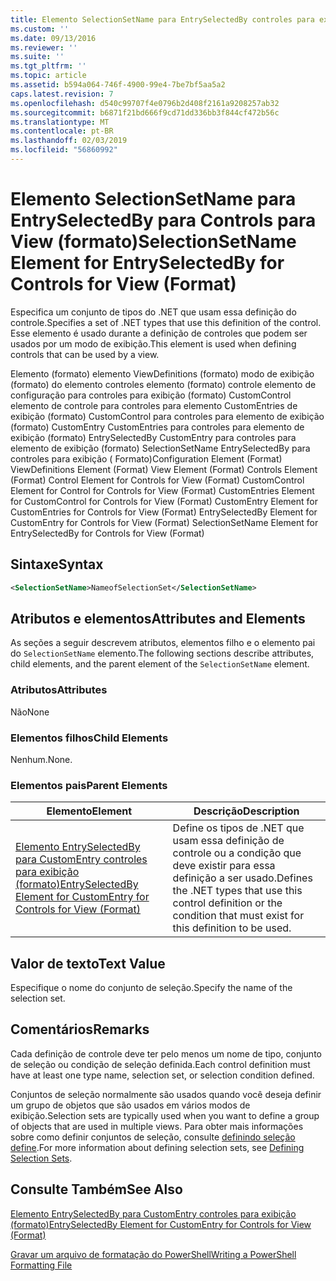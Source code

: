 ```yaml
---
title: Elemento SelectionSetName para EntrySelectedBy controles para exibição (formato) | Microsoft Docs
ms.custom: ''
ms.date: 09/13/2016
ms.reviewer: ''
ms.suite: ''
ms.tgt_pltfrm: ''
ms.topic: article
ms.assetid: b594a064-746f-4900-99e4-7be7bf5aa5a2
caps.latest.revision: 7
ms.openlocfilehash: d540c99707f4e0796b2d408f2161a9208257ab32
ms.sourcegitcommit: b6871f21bd666f9cd71dd336bb3f844cf472b56c
ms.translationtype: MT
ms.contentlocale: pt-BR
ms.lasthandoff: 02/03/2019
ms.locfileid: "56860992"
---
```

# <a name="selectionsetname-element-for-entryselectedby-for-controls-for-view-format"></a><span data-ttu-id="0151d-102">Elemento SelectionSetName para EntrySelectedBy para Controls para View (formato)</span><span class="sxs-lookup"><span data-stu-id="0151d-102">SelectionSetName Element for EntrySelectedBy for Controls for View (Format)</span></span>

<span data-ttu-id="0151d-103">Especifica um conjunto de tipos do .NET que usam essa definição do controle.</span><span class="sxs-lookup"><span data-stu-id="0151d-103">Specifies a set of .NET types that use this definition of the control.</span></span> <span data-ttu-id="0151d-104">Esse elemento é usado durante a definição de controles que podem ser usados por um modo de exibição.</span><span class="sxs-lookup"><span data-stu-id="0151d-104">This element is used when defining controls that can be used by a view.</span></span>

<span data-ttu-id="0151d-105">Elemento (formato) elemento ViewDefinitions (formato) modo de exibição (formato) do elemento controles elemento (formato) controle elemento de configuração para controles para exibição (formato) CustomControl elemento de controle para controles para elemento CustomEntries de exibição (formato) CustomControl para controles para elemento de exibição (formato) CustomEntry CustomEntries para controles para elemento de exibição (formato) EntrySelectedBy CustomEntry para controles para elemento de exibição (formato) SelectionSetName EntrySelectedBy para controles para exibição ( Formato)</span><span class="sxs-lookup"><span data-stu-id="0151d-105">Configuration Element (Format) ViewDefinitions Element (Format) View Element (Format) Controls Element (Format) Control Element for Controls for View (Format) CustomControl Element for Control for Controls for View (Format) CustomEntries Element for CustomControl for Controls for View (Format) CustomEntry Element for CustomEntries for Controls for View (Format) EntrySelectedBy Element for CustomEntry for Controls for View (Format) SelectionSetName Element for EntrySelectedBy for Controls for View (Format)</span></span>

## <a name="syntax"></a><span data-ttu-id="0151d-106">Sintaxe</span><span class="sxs-lookup"><span data-stu-id="0151d-106">Syntax</span></span>

```xml
<SelectionSetName>NameofSelectionSet</SelectionSetName>

```

## <a name="attributes-and-elements"></a><span data-ttu-id="0151d-107">Atributos e elementos</span><span class="sxs-lookup"><span data-stu-id="0151d-107">Attributes and Elements</span></span>

<span data-ttu-id="0151d-108">As seções a seguir descrevem atributos, elementos filho e o elemento pai do `SelectionSetName` elemento.</span><span class="sxs-lookup"><span data-stu-id="0151d-108">The following sections describe attributes, child elements, and the parent element of the `SelectionSetName` element.</span></span>

### <a name="attributes"></a><span data-ttu-id="0151d-109">Atributos</span><span class="sxs-lookup"><span data-stu-id="0151d-109">Attributes</span></span>

<span data-ttu-id="0151d-110">Não</span><span class="sxs-lookup"><span data-stu-id="0151d-110">None</span></span>

### <a name="child-elements"></a><span data-ttu-id="0151d-111">Elementos filhos</span><span class="sxs-lookup"><span data-stu-id="0151d-111">Child Elements</span></span>

<span data-ttu-id="0151d-112">Nenhum.</span><span class="sxs-lookup"><span data-stu-id="0151d-112">None.</span></span>

### <a name="parent-elements"></a><span data-ttu-id="0151d-113">Elementos pais</span><span class="sxs-lookup"><span data-stu-id="0151d-113">Parent Elements</span></span>

|<span data-ttu-id="0151d-114">Elemento</span><span class="sxs-lookup"><span data-stu-id="0151d-114">Element</span></span>|<span data-ttu-id="0151d-115">Descrição</span><span class="sxs-lookup"><span data-stu-id="0151d-115">Description</span></span>|
|-------------|-----------------|
|[<span data-ttu-id="0151d-116">Elemento EntrySelectedBy para CustomEntry controles para exibição (formato)</span><span class="sxs-lookup"><span data-stu-id="0151d-116">EntrySelectedBy Element for CustomEntry for Controls for View (Format)</span></span>](./entryselectedby-element-for-customentry-for-controls-for-view-format.md)|<span data-ttu-id="0151d-117">Define os tipos de .NET que usam essa definição de controle ou a condição que deve existir para essa definição a ser usado.</span><span class="sxs-lookup"><span data-stu-id="0151d-117">Defines the .NET types that use this control definition or the condition that must exist for this definition to be used.</span></span>|

## <a name="text-value"></a><span data-ttu-id="0151d-118">Valor de texto</span><span class="sxs-lookup"><span data-stu-id="0151d-118">Text Value</span></span>

<span data-ttu-id="0151d-119">Especifique o nome do conjunto de seleção.</span><span class="sxs-lookup"><span data-stu-id="0151d-119">Specify the name of the selection set.</span></span>

## <a name="remarks"></a><span data-ttu-id="0151d-120">Comentários</span><span class="sxs-lookup"><span data-stu-id="0151d-120">Remarks</span></span>

<span data-ttu-id="0151d-121">Cada definição de controle deve ter pelo menos um nome de tipo, conjunto de seleção ou condição de seleção definida.</span><span class="sxs-lookup"><span data-stu-id="0151d-121">Each control definition must have at least one type name, selection set, or selection condition defined.</span></span>

<span data-ttu-id="0151d-122">Conjuntos de seleção normalmente são usados quando você deseja definir um grupo de objetos que são usados em vários modos de exibição.</span><span class="sxs-lookup"><span data-stu-id="0151d-122">Selection sets are typically used when you want to define a group of objects that are used in multiple views.</span></span> <span data-ttu-id="0151d-123">Para obter mais informações sobre como definir conjuntos de seleção, consulte [definindo seleção define](./defining-selection-sets.md).</span><span class="sxs-lookup"><span data-stu-id="0151d-123">For more information about defining selection sets, see [Defining Selection Sets](./defining-selection-sets.md).</span></span>

## <a name="see-also"></a><span data-ttu-id="0151d-124">Consulte Também</span><span class="sxs-lookup"><span data-stu-id="0151d-124">See Also</span></span>

[<span data-ttu-id="0151d-125">Elemento EntrySelectedBy para CustomEntry controles para exibição (formato)</span><span class="sxs-lookup"><span data-stu-id="0151d-125">EntrySelectedBy Element for CustomEntry for Controls for View (Format)</span></span>](./entryselectedby-element-for-customentry-for-controls-for-view-format.md)

[<span data-ttu-id="0151d-126">Gravar um arquivo de formatação do PowerShell</span><span class="sxs-lookup"><span data-stu-id="0151d-126">Writing a PowerShell Formatting File</span></span>](./writing-a-powershell-formatting-file.md)

